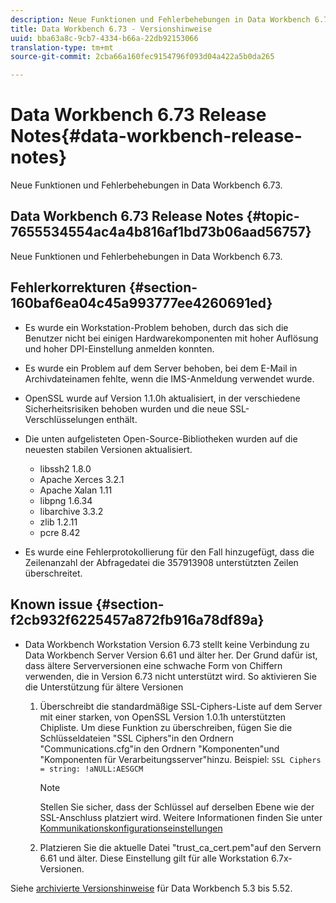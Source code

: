 ```yaml
---
description: Neue Funktionen und Fehlerbehebungen in Data Workbench 6.73.
title: Data Workbench 6.73 - Versionshinweise
uuid: bba63a8c-9cb7-4334-b66a-22db92153066
translation-type: tm+mt
source-git-commit: 2cba66a160fec9154796f093d04a422a5b0da265

---
```



# Data Workbench 6.73 Release Notes{#data-workbench-release-notes}

Neue Funktionen und Fehlerbehebungen in Data Workbench 6.73.

## Data Workbench 6.73 Release Notes {#topic-7655534554ac4a4b816af1bd73b06aad56757}

Neue Funktionen und Fehlerbehebungen in Data Workbench 6.73.

## Fehlerkorrekturen {#section-160baf6ea04c45a993777ee4260691ed}

* Es wurde ein Workstation-Problem behoben, durch das sich die Benutzer nicht bei einigen Hardwarekomponenten mit hoher Auflösung und hoher DPI-Einstellung anmelden konnten.
* Es wurde ein Problem auf dem Server behoben, bei dem E-Mail in Archivdateinamen fehlte, wenn die IMS-Anmeldung verwendet wurde.
* OpenSSL wurde auf Version 1.1.0h aktualisiert, in der verschiedene Sicherheitsrisiken behoben wurden und die neue SSL-Verschlüsselungen enthält.
* Die unten aufgelisteten Open-Source-Bibliotheken wurden auf die neuesten stabilen Versionen aktualisiert.

   * libssh2 1.8.0
   * Apache Xerces 3.2.1
   * Apache Xalan 1.11
   * libpng 1.6.34
   * libarchive 3.3.2
   * zlib 1.2.11
   * pcre 8.42

* Es wurde eine Fehlerprotokollierung für den Fall hinzugefügt, dass die Zeilenanzahl der Abfragedatei die 357913908 unterstützten Zeilen überschreitet.

## Known issue {#section-f2cb932f6225457a872fb916a78df89a}

* Data Workbench Workstation Version 6.73 stellt keine Verbindung zu Data Workbench Server Version 6.61 und älter her. Der Grund dafür ist, dass ältere Serverversionen eine schwache Form von Chiffern verwenden, die in Version 6.73 nicht unterstützt wird. So aktivieren Sie die Unterstützung für ältere Versionen

   1. Überschreibt die standardmäßige SSL-Ciphers-Liste auf dem Server mit einer starken, von OpenSSL Version 1.0.1h unterstützten Chipliste. Um diese Funktion zu überschreiben, fügen Sie die Schlüsseldateien &quot;SSL Ciphers&quot;in den Ordnern &quot;Communications.cfg&quot;in den Ordnern &quot;Komponenten&quot;und &quot;Komponenten für Verarbeitungsserver&quot;hinzu. Beispiel: `SSL Ciphers = string: !aNULL:AESGCM`

      >[!NOTE]
      >
      >Stellen Sie sicher, dass der Schlüssel auf derselben Ebene wie der SSL-Anschluss platziert wird. Weitere Informationen finden Sie unter [Kommunikationskonfigurationseinstellungen](https://docs.adobe.com/content/help/en/data-workbench/using/server-admin-install/config-settings/c-comm-cfg-stgs.html)

   1. Platzieren Sie die aktuelle Datei &quot;trust_ca_cert.pem&quot;auf den Servern 6.61 und älter. Diese Einstellung gilt für alle Workstation 6.7x-Versionen.

Siehe [archivierte Versionshinweise](https://docs.adobe.com/content/help/en/data-workbench/using/release-notes/release-notes.html) für Data Workbench 5.3 bis 5.52.
